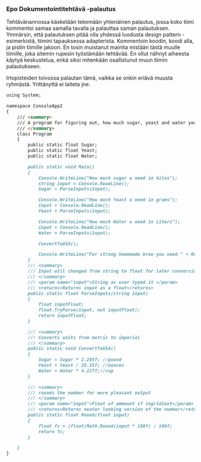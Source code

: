 <h3>Epo Dokumentointitehtävä -palautus</h3>
<p>Tehtävänannossa käsketään tekemään yhtenäinen palautus, jossa koko tiimi kommentoi samaa samalla tavalla ja palauttaa saman palautuksen. Ymmärsin, että palautuksen pitää olla yhdessä luodusta design pattern -esimerkistä, tiimini tapauksessa adapterista. Kommentoin koodin, koodi alla, ja pistin tiimille jakoon. En tosin muistanut mainita mistään tästä muulle tiimille, joka sitemin rupesin työstämään tehtävää. En ollut nähnyt aiheesta käytyä keskustelua, enkä siksi mitenkään osallistunut muun tiimin palautukseen.</p>
<p>Irtopisteiden toivossa palautan tämä, vaikka se onkin eriävä muusta ryhmästä. Yrittänyttä ei laiteta jne.</p>


```markdown
using System;

namespace ConsoleApp2
{
    /// <summary>
    /// A program for figuring out, how much sugar, yeast and water you need. Input in metric, output in American units.
    /// </summary>
    class Program
    {
        public static float Sugar;
        public static float Yeast;
        public static float Water;

        public static void Main()
        {
            Console.WriteLine("How much sugar u need in kilos");
            string input = Console.ReadLine();
            Sugar = ParseInputs(input);

            Console.WriteLine("How much Yeast u need in grams");
            input = Console.ReadLine();
            Yeast = ParseInputs(input);

            Console.WriteLine("How much Water u need in Liters");
            input = Console.ReadLine();
            Water = ParseInputs(input);

            ConvertToUSA();

            Console.WriteLine("For strong homemade brew you need " + Round(Sugar) + " pound of Sugar and " + Round(Yeast) + " ounces of yeast and mix with " + Round(Water) + " pounds of waterfl");
        }
        /// <summary>
        /// Input will changed from string to float for later conversion
        /// </summary>
        /// <param name="input">String as user typed it </param>
        /// <returns>Returns input as a float</returns>
        public static float ParseInputs(string input)
        {
            float inputFloat;
            float.TryParse(input, out inputFloat);
            return inputFloat;
        }

        /// <summary>
        /// Converts units from metric to imperial
        /// </summary>
        public static void ConvertToUSA()
        {
            Sugar = Sugar * 2.205f; //pound
            Yeast = Yeast / 28.35f; //ounces
            Water = Water * 4.227f;//cup
        }

        /// <summary>
        /// rounds the number for more pleasant output
        /// </summary>
        /// <param name="input">Float of ammount if ingridient</param>
        /// <returns>Returns neater looking version of the number</returns>
        public static float Round(float input)
        {
            float fc = (float)Math.Round(input * 100f) / 100f;
            return fc;
        }

    }
}

```
